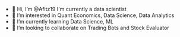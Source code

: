- 👋 Hi, I’m @Afitz19 I'm currently a data scientist 
- 👀 I’m interested in Quant Economics, Data Science, Data Analytics 
- 🌱 I’m currently learning Data Science, ML 
- 💞️ I’m looking to collaborate on Trading Bots and Stock Evaluator 


<!---
Afitz19/Afitz19 is a ✨ special ✨ repository because its `README.md` (this file) appears on your GitHub profile.
You can click the Preview link to take a look at your changes.
--->
